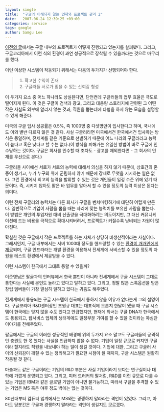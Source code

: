 ```yaml
---
layout: single
title:  "구글의 이해되지 않는 인재와 프로젝트 관리 2"
date:   2007-06-24 12:39:25 +09:00
categories: service
tags: google
author: Samgu Lee
---
```

[이전의 글](https://palgle.com/2007/06/24/google-inner-system-1/)에서는 구글 내부의 프로젝트가 어떻게 진행되고 있는지를 살펴봤다. 그리고, 구글코리아에서 이런 식의 환경이 과연 성공적으로 장착될 수 있을까라는 것으로 마무리를 했다.

이런 이상한 시스템이 작동되기 위해서는 다음의 두가지가 선행되어야 한다.

> 1. 확고한 수익이 존재  
> 2. 구글러들 서로가 믿을 수 있는 신뢰감 형성

이 두가지 요소 중 어느 하나라도 상실된다면, 단언컨데 구글러들의 업무 효율은 극도로 떨어지게 된다. 이 것은 구글이 검색과 광고, 그리고 대용량 스토리지에 관련된 그 어떤 작은 사실도 외부에 알리지 않는 것과, 직원을 뽑는데에 타협을 하지 않는 모습을 설명할 수 있게 해준다.

미국의 구글 입사 성공률은 0.5%, 즉 1000명 중 다섯명만이 입사한다고 하며, 국내에도 이와 별반 다르지 않은 것 같다. 사실 구글러라면 미국에서건 한국에서건 입사하는 방식은 동일하며, 전세계를 같은 기준으로 선별하기 때문에 어느 나라의 구글러라고 능력이 높다고 혹은 낮다고 할 수는 없다.(이 방식을 피해가는 유일한 방법이 바로 구글에 인수당하는 것이다. 구글은 회사를 인수할 때 조차도 - 광고를 제외한다면 - 그 회사의 인재를 우선으로 본다.)

구글러들 사이에선 서로가 서로의 능력에 대해서 의심을 하지 않기 때문에, 상호간의 존중이 생기고, 누가 누구의 위에 군림하지 않기 때문에 강제로 무엇을 지시하는 일은 없다. 그런 환경에서 최고의 능력을 발휘할 수 있는 것은 개인들이 일정 수준 위에 있기 때문이다. 즉, 시키지 않아도 맡은 바 업무를 알아서 할 수 있을 정도의 능력 이상은 된다는 의미다.

이런 전체 구글러의 능력치는 다른 회사가 구글을 벤치마킹하기에 대단히 어렵게 만든다. 일반적으로 기업이 사람을 뽑을 때는 자리에 맞는 능력치를 보유한 사람을 뽑는다. 이 방법은 개인의 투입자원 대비 산출량을 극대화하려는 의도이지만, 그 대신 커뮤니케이션에 드는 비용을 극적으로 확대시켜버려서, 프로젝트가 커질수록 낭비되는 자원이 많아진다.

확실한 것은 구글에서 작은 프로젝트를 하는 자체가 상당히 비생산적이라는 사실이다. 그래서인지, 구글 내부에서는 서버 1000대 정도를 핸드링할 수 있는 [환경이 개개인에게 제공](https://palgle.com/2006/03/28/gl_made_in_india/)되며, 구글 인프라라는 개발 환경을 이용해서 전세계에 서비스할 수 있을 정도의 자원을 테스트 환경에서 제공받을 수 있다.

이런 시스템이 한국에서 그대로 통할 수 있을까?

이준영님은 팔글과의 인터뷰에서 한국 뿐만이 아니라 전세계에서 구글 시스템이 그대로 통한다는 사실에 본인도 놀라고 있다고 말하고 있다. 그리고, 정말 많은 스톡옵션을 받은 창립 멤버들이 가장 열심히 일하고 있다는 귀뜸도 해주었다.

전세계에서 통용되는 구글 시스템이 한국에서 통하지 않을 이유가 없다는게 그의 설명이다. 구글코리아 R&D센터장인 조원규 대표는 대표직에 오른지 한달이 됐을 때 구글 시스템이 한국에는 맞지 않을 수도 있다고 언급했지만, 현재에 와서는 구글 DNA가 한국에서도 통용되고, 웹서비스 업체의 생태계에도 일정부분 기여를 할 수 있을 것이라는 야심찬 이야기를 전해주었다.

팔글에서는 구글의 이러한 성공적인 배경에 위의 두가지 요소 말고도 구글러들의 공격적인 충원도 한 몫 했다는 사실을 언급하지 않을 수 없다. 기업이 일정 규모로 커지면 구글이라 할지라도 직원을 내보내야 하는 일이 생길 것이다. 기업에 대한, 그리고 구글러 사이의 신뢰감이 깨질 수 있는 정리해고가 필요한 시점이 될 때까지, 구글 시스템은 원활히 작동될 것 같다.

마술과도 같은 구글이라는 기업의 R&D 부분은 사실 기업이라기 보다는 연구실이나 대학에 가깝게 운영되고 있다. 그리고, 피터 드러커의 말처럼, R&D를 이런 규모로 다룰 수 있는 기업은 IBM과 같은 글로벌 기업이 아니면 불가능하고, 따라서 구글을 추격할 수 있는 기업은 MS 혹은 야후 정도 밖에는 없는 것이다.

80년대부터 컴퓨터 업계에서는 MS와는 경쟁하지 말라라는 격언이 있었다. 그리고, 아마도 당분간은 구글과 경쟁하지 말라라는 격언이 생길지도 모르겠다.
